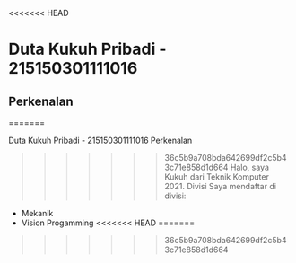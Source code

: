

<<<<<<< HEAD
# Duta Kukuh Pribadi - 215150301111016
## Perkenalan
=======

Duta Kukuh Pribadi - 215150301111016
Perkenalan
>>>>>>> 36c5b9a708bda642699df2c5b43c71e858d1d664
Halo, saya Kukuh dari Teknik Komputer 2021.
Divisi
Saya mendaftar di divisi:
- Mekanik
- Vision Progamming
<<<<<<< HEAD
=======

>>>>>>> 36c5b9a708bda642699df2c5b43c71e858d1d664


